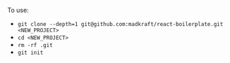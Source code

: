 To use:

- `git clone --depth=1 git@github.com:madkraft/react-boilerplate.git <NEW_PROJECT>`
- `cd <NEW_PROJECT>`
- `rm -rf .git`
- `git init`
